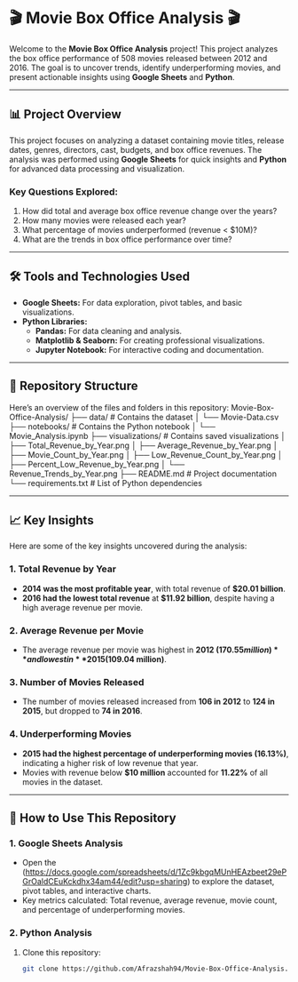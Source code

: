 # 🎬 Movie Box Office Analysis 🎬

Welcome to the **Movie Box Office Analysis** project! This project analyzes the box office performance of 508 movies released between 2012 and 2016. The goal is to uncover trends, identify underperforming movies, and present actionable insights using **Google Sheets** and **Python**.

---

## 📊 **Project Overview**
This project focuses on analyzing a dataset containing movie titles, release dates, genres, directors, cast, budgets, and box office revenues. The analysis was performed using **Google Sheets** for quick insights and **Python** for advanced data processing and visualization.

### **Key Questions Explored:**
1. How did total and average box office revenue change over the years?
2. How many movies were released each year?
3. What percentage of movies underperformed (revenue < $10M)?
4. What are the trends in box office performance over time?

---

## 🛠️ **Tools and Technologies Used**
- **Google Sheets:** For data exploration, pivot tables, and basic visualizations.
- **Python Libraries:**
  - **Pandas:** For data cleaning and analysis.
  - **Matplotlib & Seaborn:** For creating professional visualizations.
  - **Jupyter Notebook:** For interactive coding and documentation.

---

## 📂 **Repository Structure**
Here’s an overview of the files and folders in this repository:
Movie-Box-Office-Analysis/
├── data/ # Contains the dataset
│ └── Movie-Data.csv
├── notebooks/ # Contains the Python notebook
│ └── Movie_Analysis.ipynb
├── visualizations/ # Contains saved visualizations
│ ├── Total_Revenue_by_Year.png
│ ├── Average_Revenue_by_Year.png
│ ├── Movie_Count_by_Year.png
│ ├── Low_Revenue_Count_by_Year.png
│ ├── Percent_Low_Revenue_by_Year.png
│ └── Revenue_Trends_by_Year.png
├── README.md # Project documentation
└── requirements.txt # List of Python dependencies

---

## 📈 **Key Insights**
Here are some of the key insights uncovered during the analysis:

### **1. Total Revenue by Year**
- **2014 was the most profitable year**, with total revenue of **$20.01 billion**.
- **2016 had the lowest total revenue** at **$11.92 billion**, despite having a high average revenue per movie.

### **2. Average Revenue per Movie**
- The average revenue per movie was highest in **2012 ($170.55 million)** and lowest in **2015 ($109.04 million)**.

### **3. Number of Movies Released**
- The number of movies released increased from **106 in 2012** to **124 in 2015**, but dropped to **74 in 2016**.

### **4. Underperforming Movies**
- **2015 had the highest percentage of underperforming movies (16.13%)**, indicating a higher risk of low revenue that year.
- Movies with revenue below **$10 million** accounted for **11.22%** of all movies in the dataset.

---

## 🚀 **How to Use This Repository**
### **1. Google Sheets Analysis**
- Open the (https://docs.google.com/spreadsheets/d/1Zc9kbgqMUnHEAzbeet29ePGrOaldCEuKckdhx34am44/edit?usp=sharing) to explore the dataset, pivot tables, and interactive charts.
- Key metrics calculated: Total revenue, average revenue, movie count, and percentage of underperforming movies.

### **2. Python Analysis**
1. Clone this repository:
   ```bash
   git clone https://github.com/Afrazshah94/Movie-Box-Office-Analysis.git
